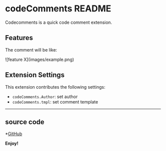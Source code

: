 # codeComments README

Codecomments is a quick code comment extension.

## Features

The comment will be like:

\!\[feature X\]\(images/example.png\)


## Extension Settings

This extension contributes the following settings:

* `codeComments.Author`: set author
* `codeComments.tmpl`: set comment template

-----------------------------------------------------------------------------------------------------------
## source code

*[GitHub](https://github.com/xuebinWu/codecomments.git)

**Enjoy!**
